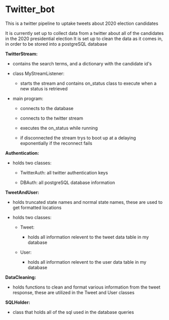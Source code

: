# Twitter_bot
This is a twitter pipeline to uptake tweets about 2020 election candidates 

It is currently set up to collect data from a twitter about all of the candidates in the 2020 presidential election
It is set up to clean the data as it comes in, in order to be stored into a postgreSQL database

**TwitterStream:**

- contains the search terms, and a dictionary with the candidate id's

- class MyStreamListener:

  - starts the stream and contains on_status class to execute when a new status is retrieved

- main program:

  - connects to the database

  - connects to the twitter stream 

  - executes the on_status while running

  - if disconnected the stream trys to boot up at a delaying exponentially if the reconnect fails
    
**Authentication:**

- holds two classes:

  - TwitterAuth:  all twitter authentication keys

  - DBAuth: all postgreSQL database information
    
**TweetAndUser:**

- holds truncated state names and normal state names, these are used to get formatted locations

- holds two classes:

  - Tweet:

    - holds all information relevent to the tweet data table in my database

  - User:

    - holds all information relevent to the user data table in my database

**DataCleaning:**

- holds functions to clean and format various information from the tweet response, these are utilized in the Tweet and User classes
  
**SQLHolder:**

- class that holds all of the sql used in the database queries
    

